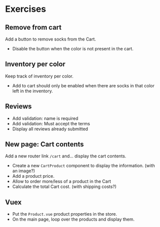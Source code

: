 Exercises
=========

Remove from cart
----------------
Add a button to remove socks from the Cart.
- Disable the button when the color is not present in the cart.


Inventory per color
-------------------
Keep track of inventory per color.
- Add to cart should only be enabled when there are socks in that color left in the inventory.


Reviews
-------
- Add validation: name is required
- Add validation: Must accept the terms
- Display all reviews already submitted


New page: Cart contents
-----------------------
Add a new router link `/cart` and... display the cart contents.
- Create a new `CartProduct` component to display the information. (with an image?)
- Add a product price.
- Allow to order more/less of a product in the Cart
- Calculate the total Cart cost. (with shipping costs?)


Vuex
----
- Put the `Product.vue` product properties in the store.
- On the main page, loop over the products and display them.
